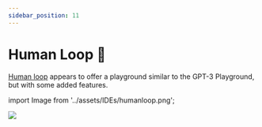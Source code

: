 ```yaml
---
sidebar_position: 11
---
```


# Human Loop 🚧

[Human loop](https://humanloop.com/) appears to offer a playground similar to the GPT-3 Playground, 
but with some added features.

import Image from '../assets/IDEs/humanloop.png';

<div style={{textAlign: 'center'}}>
  <img src={Image} style={{width: "750px"}} />
</div>